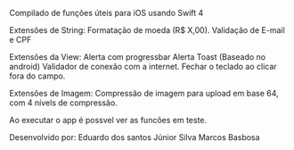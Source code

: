 Compilado de funções úteis para iOS usando Swift 4

Extensões de String:
  Formatação de moeda (R$ X,00).
  Validação de E-mail e CPF
 
Extensões da View:
  Alerta com progressbar
  Alerta Toast (Baseado no android)
  Validador de conexão com a internet.
  Fechar o teclado ao clicar fora do campo.
 
Extensões de Imagem:
  Compressão de imagem para upload em base 64, com 4 nívels de compressão.
  
Ao executar o app é possvel ver as funcões em teste.

Desenvolvido por:
  Eduardo dos santos
  Júnior Silva
  Marcos Basbosa
